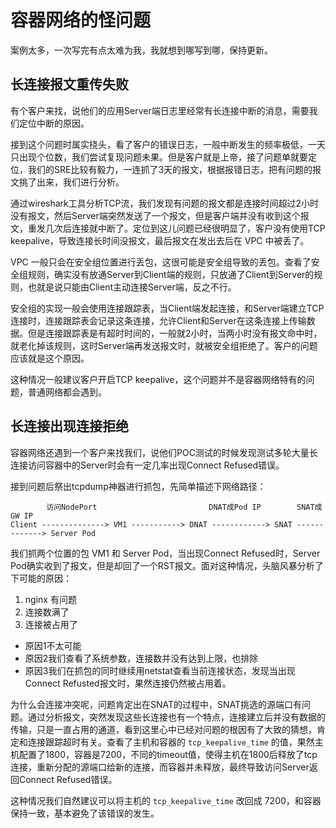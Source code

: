 # 容器网络的怪问题


案例太多，一次写完有点太难为我，我就想到哪写到哪，保持更新。

## 长连接报文重传失败

有个客户来找，说他们的应用Server端日志里经常有长连接中断的消息，需要我们定位中断的原因。

接到这个问题时属实挠头，看了客户的错误日志，一般中断发生的频率极低，一天只出现个位数，我们尝试复现问题未果。但是客户就是上帝，接了问题单就要定位，我们的SRE比较有毅力，一连抓了3天的报文，根据报错日志，把有问题的报文挑了出来，我们进行分析。

通过wireshark工具分析TCP流，我们发现有问题的报文都是连接时间超过2小时没有报文，然后Server端突然发送了一个报文，但是客户端并没有收到这个报文，重发几次后连接就中断了。定位到这儿问题已经很明显了，客户没有使用TCP keepalive，导致连接长时间没报文，最后报文在发出去后在 VPC 中被丢了。

VPC 一般只会在安全组位置进行丢包，这很可能是安全组导致的丢包。查看了安全组规则，确实没有放通Server到Client端的规则，只放通了Client到Server的规则，也就是说只能由Client主动连接Server端，反之不行。

安全组的实现一般会使用连接跟踪表，当Client端发起连接，和Server端建立TCP连接时，连接跟踪表会记录这条连接，允许Client和Server在这条连接上传输数据。但是连接跟踪表是有超时时间的，一般就2小时，当两小时没有报文命中时，就老化掉该规则，这时Server端再发送报文时，就被安全组拒绝了。客户的问题应该就是这个原因。

这种情况一般建议客户开启TCP keepalive，这个问题并不是容器网络特有的问题，普通网络都会遇到。

## 长连接出现连接拒绝

容器网络还遇到一个客户来找我们，说他们POC测试的时候发现测试多轮大量长连接访问容器中的Server时会有一定几率出现Connect Refused错误。

接到问题后祭出tcpdump神器进行抓包，先简单描述下网络路径：

```
        访问NodePort                         DNAT成Pod IP        SNAT成GW IP
Client --------------> VM1 -----------> DNAT ------------> SNAT -------------> Server Pod
```

我们抓两个位置的包 VM1 和 Server Pod，当出现Connect Refused时，Server Pod确实收到了报文，但是却回了一个RST报文。面对这种情况，头脑风暴分析了下可能的原因：

1. nginx 有问题
2. 连接数满了
3. 连接被占用了

- 原因1不太可能
- 原因2我们查看了系统参数，连接数并没有达到上限，也排除
- 原因3我们在抓包的同时继续用netstat查看当前连接状态，发现当出现Connect Refusted报文时，果然连接仍然被占用着。

为什么会连接冲突呢，问题肯定出在SNAT的过程中，SNAT挑选的源端口有问题。通过分析报文，突然发现这些长连接也有一个特点，连接建立后并没有数据的传输，只是一直占用的通道，看到这里心中已经对问题的根因有了大致的猜想，肯定和连接跟踪超时有关。查看了主机和容器的 `tcp_keepalive_time` 的值，果然主机配置了1800，容器是7200，不同的timeout值，使得主机在1800后释放了tcp连接，重新分配的源端口给新的连接，而容器并未释放，最终导致访问Server返回Connect Refused错误。

这种情况我们自然建议可以将主机的 `tcp_keepalive_time` 改回成 7200，和容器保持一致，基本避免了该错误的发生。


